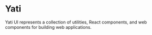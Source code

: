 # Yati

Yati UI represents a collection of utilities, React components, and web components for building web applications.
